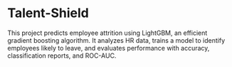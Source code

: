 # Talent-Shield
This project predicts employee attrition using LightGBM, an efficient gradient boosting algorithm. It analyzes HR data, trains a model to identify employees likely to leave, and evaluates performance with accuracy, classification reports, and ROC-AUC. 
